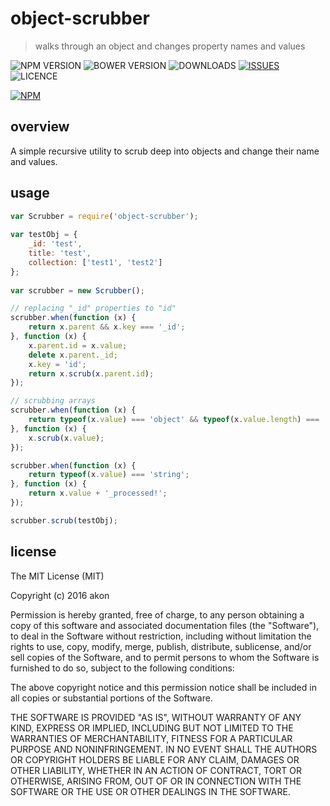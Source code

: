 # object-scrubber
> walks through an object and changes property names and values

![NPM VERSION](https://img.shields.io/npm/v/object-scrubber.svg)
![BOWER VERSION](https://img.shields.io/bower/v/object-scrubber.svg)
![DOWNLOADS](https://img.shields.io/npm/dt/object-scrubber.svg)
[![ISSUES](https://img.shields.io/github/issues-raw/akonoupakis/object-scrubber.svg)](https://github.com/akonoupakis/object-scrubber/issues)
![LICENCE](https://img.shields.io/npm/l/object-scrubber.svg)

[![NPM](https://nodei.co/npm/object-scrubber.png?downloads=true)](https://nodei.co/npm/object-scrubber/)

## overview

A simple recursive utility to scrub deep into objects and change their name and values.

## usage

```js
var Scrubber = require('object-scrubber');
    
var testObj = {
    _id: 'test',
    title: 'test',
    collection: ['test1', 'test2']    
};
        
var scrubber = new Scrubber();

// replacing "_id" properties to "id"
scrubber.when(function (x) {
    return x.parent && x.key === '_id';
}, function (x) {
    x.parent.id = x.value;
    delete x.parent._id;
    x.key = 'id';
    return x.scrub(x.parent.id);
});

// scrubbing arrays
scrubber.when(function (x) {
    return typeof(x.value) === 'object' && typeof(x.value.length) === 'function';
}, function (x) {
    x.scrub(x.value);
});

scrubber.when(function (x) {
    return typeof(x.value) === 'string';
}, function (x) {
    return x.value + '_processed!';
});

scrubber.scrub(testObj);
```

## license

The MIT License (MIT)

Copyright (c) 2016 akon

Permission is hereby granted, free of charge, to any person obtaining a copy
of this software and associated documentation files (the "Software"), to deal
in the Software without restriction, including without limitation the rights
to use, copy, modify, merge, publish, distribute, sublicense, and/or sell
copies of the Software, and to permit persons to whom the Software is
furnished to do so, subject to the following conditions:

The above copyright notice and this permission notice shall be included in
all copies or substantial portions of the Software.

THE SOFTWARE IS PROVIDED "AS IS", WITHOUT WARRANTY OF ANY KIND, EXPRESS OR
IMPLIED, INCLUDING BUT NOT LIMITED TO THE WARRANTIES OF MERCHANTABILITY,
FITNESS FOR A PARTICULAR PURPOSE AND NONINFRINGEMENT. IN NO EVENT SHALL THE
AUTHORS OR COPYRIGHT HOLDERS BE LIABLE FOR ANY CLAIM, DAMAGES OR OTHER
LIABILITY, WHETHER IN AN ACTION OF CONTRACT, TORT OR OTHERWISE, ARISING FROM,
OUT OF OR IN CONNECTION WITH THE SOFTWARE OR THE USE OR OTHER DEALINGS IN
THE SOFTWARE.

